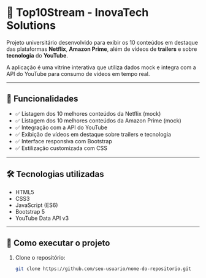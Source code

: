 # 🎥 Top10Stream - InovaTech Solutions

Projeto universitário desenvolvido para exibir os 10 conteúdos em destaque das plataformas **Netflix**, **Amazon Prime**, além de vídeos de **trailers** e sobre **tecnologia** do **YouTube**.

A aplicação é uma vitrine interativa que utiliza dados mock e integra com a API do YouTube para consumo de vídeos em tempo real.

---

## 🚀 Funcionalidades

- ✅ Listagem dos 10 melhores conteúdos da Netflix (mock)
- ✅ Listagem dos 10 melhores conteúdos da Amazon Prime (mock)
- ✅ Integração com a API do YouTube
- ✅ Exibição de vídeos em destaque sobre trailers e tecnologia
- ✅ Interface responsiva com Bootstrap
- ✅ Estilização customizada com CSS

---

## 🛠️ Tecnologias utilizadas

- HTML5
- CSS3
- JavaScript (ES6)
- Bootstrap 5
- YouTube Data API v3

---

## 🔧 Como executar o projeto

1. Clone o repositório:
   ```bash
   git clone https://github.com/seu-usuario/nome-do-repositorio.git
